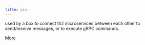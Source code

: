 ```yaml
---
title: pin
---
```


used by a box to connect th2 microservices between each other to send/receive messages, or to execute gRPC commands.

[More](/infrastructure/th2-infra-schema/pins)

<!--TODO: make more flexible link (avoid mentioning version straight)-->
